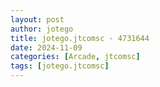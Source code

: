 ```yaml
---
layout: post
author: jotego
title: jotego.jtcomsc - 4731644
date: 2024-11-09
categories: [Arcade, jtcomsc]
tags: [jotego.jtcomsc]
---
```


